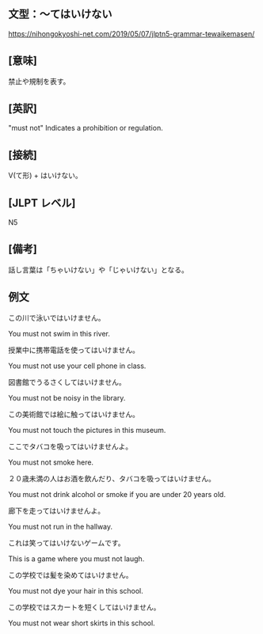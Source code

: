 ## 文型：〜てはいけない
<https://nihongokyoshi-net.com/2019/05/07/jlptn5-grammar-tewaikemasen/>

## [意味]

禁止や規制を表す。

## [英訳]
"must not"
Indicates a prohibition or regulation.

## [接続]
V(て形) + はいけない。

## [JLPT レベル]
N5

## [備考]
話し言葉は「ちゃいけない」や「じゃいけない」となる。
## 例文

この川で泳いではいけません。

You must not swim in this river.

授業中に携帯電話を使ってはいけません。

You must not use your cell phone in class.

図書館でうるさくしてはいけません。

You must not be noisy in the library.

この美術館では絵に触ってはいけません。

You must not touch the pictures in this museum.

ここでタバコを吸ってはいけませんよ。

You must not smoke here.

２０歳未満の人はお酒を飲んだり、タバコを吸ってはいけません。

You must not drink alcohol or smoke if you are under 20 years old.

廊下を走ってはいけませんよ。

You must not run in the hallway.

これは笑ってはいけないゲームです。

This is a game where you must not laugh.

この学校では髪を染めてはいけません。

You must not dye your hair in this school.

この学校ではスカートを短くしてはいけません。

You must not wear short skirts in this school.
